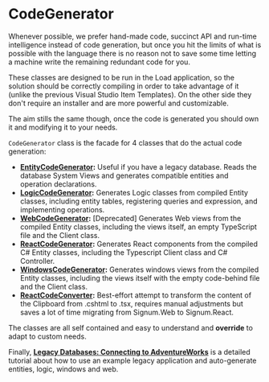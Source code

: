# CodeGenerator

Whenever possible, we prefer hand-made code, succinct API and run-time intelligence instead of code generation, but once you hit the limits of what is possible with the language there is no reason not to save some time letting a machine write the remaining redundant code for you. 

These classes are designed to be run in the Load application, so the solution should be correctly compiling in order to take advantage of it (unlike the previous Visual Studio Item Templates). On the other side they don't require an installer and are more powerful and customizable. 

The aim stills the same though, once the code is generated you should own it and modifying it to your needs. 

`CodeGenerator` class is the facade for 4 classes that do the actual code generation: 

* **[EntityCodeGenerator](EntityCodeGenerator.md):** Useful if you have a legacy database. Reads the database System Views and generates compatible entities and operation declarations.
* **[LogicCodeGenerator](LogicCodeGenerator.md):**  Generates Logic classes from compiled Entity classes, including entity tables, registering queries and expression, and implementing operations.  
* **[WebCodeGenerator](WebCodeGenerator.md):** [Deprecated] Generates Web views from the compiled Entity classes, including the views itself, an empty TypeScript file and the Client class.
* **[ReactCodeGenerator](ReactCodeGenerator.md):**  Generates React components from the compiled C# Entity classes, including the Typescript Client class and C# Controller.
* **[WindowsCodeGenerator](WindowsCodeGenerator.md):**  Generates windows views from the compiled Entity classes, including the views itself with the empty code-behind file and the Client class. 
* **[ReactCodeConverter](ReactCodeConverter.md):** Best-effort attempt to transform the content of the Clipboard from .cshtml to .tsx, requires manual adjustments but saves a lot of time migrating from Signum.Web to Signum.React.

The classes are all self contained and easy to understand and **override** to adapt to custom needs.

Finally, [**Legacy Databases: Connecting to AdventureWorks**](LegacyDatabase.AdventureWorks.md) is a detailed tutorial about how to use an example legacy application and auto-generate entities, logic, windows and web. 



 